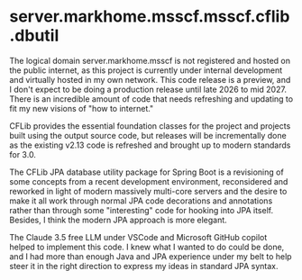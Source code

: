 # server.markhome.msscf.msscf.cflib.dbutil
The logical domain server.markhome.msscf is not registered and hosted on the public internet, as this project is currently under internal development and virtually hosted in my own network. This code release is a preview, and I don't expect to be doing a production release until late 2026 to mid 2027. There is an incredible amount of code that needs refreshing and updating to fit my new visions of "how to internet."

CFLib provides the essential foundation classes for the project and projects built using the output source code, but releases will be incrementally done as the existing v2.13 code is refreshed and brought up to modern standards for 3.0.

The CFLib JPA database utility package for Spring Boot is a revisioning of some concepts from a recent development environment, reconsidered and reworked in light of modern massively multi-core servers and the desire to make it all work through normal JPA code decorations and annotations rather than through some "interesting" code for hooking into JPA itself.  Besides, I think the modern JPA approach is more elegant.

The Claude 3.5 free LLM under VSCode and Microsoft GitHub copilot helped to implement this code.  I knew what I wanted to do could be done, and I had more than enough Java and JPA experience under my belt to help steer it in the right direction to express my ideas in standard JPA syntax.
